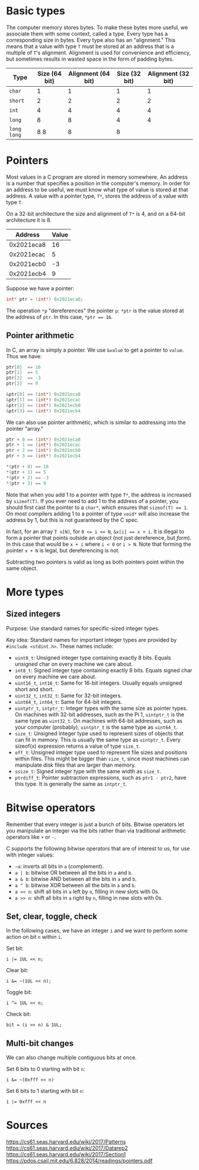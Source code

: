 # Basic types

The computer memory stores bytes. To make these bytes more useful, we associate
them with some context, called a type. Every type has a corresponding size in
bytes. Every type also has an "alignment." This means that a value with type
`T` must be stored at an address that is a multiple of `T`'s alignment.
Alignment is used for convenience and efficiency, but sometimes results in
wasted space in the form of padding bytes.

Type     |           Size (64 bit) |  Alignment (64 bit)  |    Size (32 bit)  |   Alignment (32 bit) |
----------------- |  --------------|  -------------------  |   --------------   | ------------------- |
`char`           |       1        |          1          |          1         |        1               |
`short`          |       2        |          2          |          2         |        2               |
`int`            |       4        |          4          |          4         |        4               |
`long`           |       8        |          8          |          4         |        4               |
`long long`      |       8                   8          |          8         |        8               |

# Pointers

Most values in a C program are stored in memory somewhere. An address is a
number that specifies a position in the computer's memory. In order for an
address to be useful, we must know what type of value is stored at that
address.  A value with a pointer type, `T*`, stores the address of a value with
type `T`.

On a 32-bit architecture the size and alignment of `T*` is 4, and on a 64-bit
architecture it is 8.

Address      |  Value  |
--------     |  ------ |
0x2021eca8   |  16      |
0x2021ecac   |  5      |
0x2021ecb0   |  -3      |
0x2021ecb4   |  9      |

Suppose we have a pointer:

```c
int* ptr = (int*) 0x2021eca8;
```

The operation `*p` "dereferences" the pointer `p`: `*ptr` is the value stored
at the address of `ptr`. In this case, `*ptr == 16`.

## Pointer arithmetic

In C, an array is simply a pointer. We use `&value` to get a pointer to `value`. Thus we have:

```c
ptr[0]  == 16
ptr[1]  == 5
ptr[2]  == -3
ptr[3]  == 9

&ptr[0] == (int*) 0x2021eca8
&ptr[1] == (int*) 0x2021ecac
&ptr[2] == (int*) 0x2021ecb0
&ptr[3] == (int*) 0x2021ecb4
```

We can also use pointer arithmetic, which is similar to addressing into the pointer "array."

```c
ptr + 0 == (int*) 0x2021eca8
ptr + 1 == (int*) 0x2021ecac
ptr + 2 == (int*) 0x2021ecb0
ptr + 3 == (int*) 0x2021ecb4

*(ptr + 0) == 16
*(ptr + 1) == 5
*(ptr + 2) == -3
*(ptr + 3) == 9
```

Note that when you add 1 to a pointer with type `T*`, the address is increased
by `sizeof(T)`. If you ever need to add 1 to the address of a pointer, you
should first cast the pointer to a `char*`, which ensures that `sizeof(T) ==
1`. On most compilers adding 1 to a pointer of type `void*` will also increase
the address by 1, but this is not guaranteed by the C spec.

In fact, for an array `T x[N]`, for `0 <= i <= N`, `&x[i] == x + i`. It is
illegal to form a pointer that points outside an object (not just dereference,
but *form*). In this case that would be `x + i` where `i < 0` or `i > N`. Note
that forming the pointer `x + N` is legal, but dereferencing is not.

Subtracting two pointers is valid as long as both pointers point within the
same object.

# More types

## Sized integers

Purpose: Use standard names for specific-sized integer types.

Key idea: Standard names for important integer types are provided by `#include
<stdint.h>`. These names include:

* `uint8_t`: Unsigned integer type containing exactly 8 bits. Equals unsigned
  char on every machine we care about.
* `int8_t`: Signed integer type containing exactly 8 bits. Equals signed char
  on every machine we care about.
* `uint16_t`, `int16_t`: Same for 16-bit integers. Usually equals unsigned
  short and short.
* `uint32_t`, `int32_t`: Same for 32-bit integers.
* `uint64_t`, `int64_t`: Same for 64-bit integers.
* `uintptr_t`, `intptr_t`: Integer types with the same size as pointer types.
  On machines with 32-bit addresses, such as the Pi 1, `uintptr_t` is the same
  type as `uint32_t`. On machines with 64-bit addresses, such as your computer
  (probably), `uintptr_t` is the same type as `uint64_t`.
* `size_t`: Unsigned integer type used to represent sizes of objects that can
  fit in memory. This is usually the same type as `uintptr_t`. Every sizeof(x)
  expression returns a value of type `size_t`.
* `off_t`: Unsigned integer type used to represent file sizes and positions
  within files. This might be bigger than `size_t`, since most machines can
  manipulate disk files that are larger than memory.
* `ssize_t`: Signed integer type with the same width as `size_t`.
* `ptrdiff_t`: Pointer subtraction expressions, such as `ptr1 - ptr2`, have
  this type. It is generally the same as `intptr_t`.

# Bitwise operators

Remember that every integer is just a bunch of bits. Bitwise operators let you
manipulate an integer via the bits rather than via traditional arithmetic
operators like `+` or `-`.

C supports the following bitwise operators that are of interest to us, for use
with integer values:

* `~a`: inverts all bits in `a` (complement).
* `a | b`: bitwise OR between all the bits in `a` and `b`.
* `a & b`: bitwise AND between all the bits in `a` and `b`.
* `a ^ b`: bitwise XOR between all the bits in `a` and `b`.
* `a << n`: shift all bits in `a` left by `n`, filling in new slots with 0s.
* `a >> n`: shift all bits in `a` right by `n`, filling in new slots with 0s.

## Set, clear, toggle, check

In the following cases, we have an integer `i` and we want to
perform some action on bit `n` within `i`.

Set bit:

```
i |= 1UL << n;
```

Clear bit:

```
i &= ~(1UL << n);
```

Toggle bit:

```
i ^= 1UL << n;
```

Check bit:

```
bit = (i >> n) & 1UL;
```

## Multi-bit changes

We can also change multiple contiguous bits at once.

Set 6 bits to 0 starting with bit `n`:

```
i &= ~(0xfff << n)
```

Set 6 bits to 1 starting with bit `n`:

```
i |= 0xfff << n
```

# Sources

https://cs61.seas.harvard.edu/wiki/2017/Patterns
https://cs61.seas.harvard.edu/wiki/2017/Datarep2
https://cs61.seas.harvard.edu/wiki/2017/Section1
https://pdos.csail.mit.edu/6.828/2014/readings/pointers.pdf

